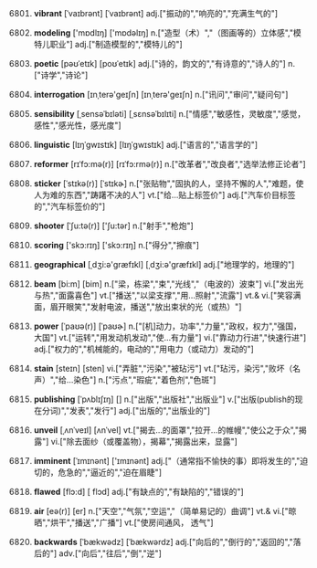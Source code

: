 6801. **vibrant**
[ˈvaɪbrənt]  [ˈvaɪbrənt]
adj.["振动的","响亮的","充满生气的"]  

6802. **modeling**
['mɒdlɪŋ]  ['mɒdəlɪŋ]
n.["造型（术）","（图画等的）立体感","模特儿职业"]  adj.["制造模型的","模特儿的"]  

6803. **poetic**
[pəʊˈetɪk]  [poʊˈetɪk]
adj.["诗的，韵文的","有诗意的","诗人的"]  n.["诗学","诗论"]  

6804. **interrogation**
[ɪnˌterə'ɡeɪʃn]  [ɪnˌterə'ɡeɪʃn]
n.["讯问","审问","疑问句"]  

6805. **sensibility**
[ˌsensəˈbɪləti]  [ˌsɛnsəˈbɪlɪti]
n.["情感","敏感性，灵敏度","感觉，感性","感光性，感光度"]  

6806. **linguistic**
[lɪŋˈgwɪstɪk]  [lɪŋˈɡwɪstɪk]
adj.["语言的","语言学的"]  

6807. **reformer**
[rɪˈfɔ:mə(r)]  [rɪˈfɔ:rmə(r)]
n.["改革者","改良者","选举法修正论者"]  

6808. **sticker**
[ˈstɪkə(r)]  [ˈstɪkɚ]
n.["张贴物","固执的人，坚持不懈的人","难题，使人为难的东西","踌躇不决的人"]  vt.["给…贴上标签价"]  adj.["汽车价目标签的","汽车标签价的"]  

6809. **shooter**
[ˈʃu:tə(r)]  ['ʃu:tər]
n.["射手","枪炮"]  

6810. **scoring**
['skɔ:rɪŋ]  ['skɔ:rɪŋ]
n.["得分","擦痕"]  

6811. **geographical**
[ˌdʒi:ə'ɡræfɪkl]  [ˌdʒi:ə'ɡræfɪkl]
adj.["地理学的，地理的"]  

6812. **beam**
[bi:m]  [bim]
n.["梁，栋梁","束","光线","（电波的）波束"]  vi.["发出光与热","面露喜色"]  vt.["播送","以梁支撑","用…照射","流露"]  vt.& vi.["笑容满面，眉开眼笑","发射电波，播送","放出束状的光（或热）"]  

6813. **power**
[ˈpaʊə(r)]  [ˈpaʊɚ]
n.["[机]动力，功率","力量","政权，权力","强国，大国"]  vt.["运转","用发动机发动","使…有力量"]  vi.["靠动力行进","快速行进"]  adj.["权力的","机械能的，电动的","用电力（或动力）发动的"]  

6814. **stain**
[steɪn]  [sten]
vi.["弄脏","污染","被玷污"]  vt.["玷污，染污","败坏（名声）","给…染色"]  n.["污点","瑕疵","着色剂","色斑"]  

6815. **publishing**
[ˈpʌblɪʃɪŋ]  []
n.["出版","出版社","出版业"]  v.["出版(publish的现在分词)","发表","发行"]  adj.["出版的","出版业的"]  

6816. **unveil**
[ˌʌnˈveɪl]  [ʌnˈvel]
vt.["揭去…的面罩","拉开…的帷幔","使公之于众","揭露"]  vi.["除去面纱（或覆盖物），揭幕","揭露出来，显露"]  

6817. **imminent**
[ˈɪmɪnənt]  ['ɪmɪnənt]
adj.["（通常指不愉快的事）即将发生的","迫切的，危急的","逼近的","迫在眉睫"]  

6818. **flawed**
[flɔ:d]  [ flɔd]
adj.["有缺点的","有缺陷的","错误的"]  

6819. **air**
[eə(r)]  [er]
n.["天空","气氛","空运","（简单易记的）曲调"]  vt.& vi.["晾晒","烘干","播送","广播"]  vt.["使房间通风， 透气"]  

6820. **backwards**
[ˈbækwədz]  [ˈbækwərdz]
adj.["向后的","倒行的","返回的","落后的"]  adv.["向后","往后","倒","逆"]  

